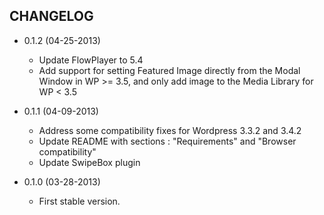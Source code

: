 CHANGELOG
---------

* 0.1.2 (04-25-2013)

  * Update FlowPlayer to 5.4
  * Add support for setting Featured Image directly from the Modal Window in WP >= 3.5, and only add image to the Media Library for WP < 3.5

* 0.1.1 (04-09-2013)

  * Address some compatibility fixes for Wordpress 3.3.2 and 3.4.2
  * Update README with sections : "Requirements" and "Browser compatibility"
  * Update SwipeBox plugin

* 0.1.0 (03-28-2013)

  * First stable version.
